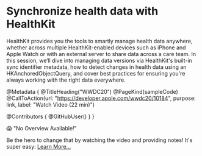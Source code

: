 # Synchronize health data with HealthKit

HealthKit provides you the tools to smartly manage health data anywhere, whether across multiple HealthKit-enabled devices such as iPhone and Apple Watch or with an external server to share data across a care team. In this session, we’ll dive into managing data versions via HealthKit's built-in sync identifier metadata, how to detect changes in health data using an HKAnchoredObjectQuery, and cover best practices for ensuring you're always working with the right data everywhere.

@Metadata {
   @TitleHeading("WWDC20")
   @PageKind(sampleCode)
   @CallToAction(url: "https://developer.apple.com/wwdc20/10184", purpose: link, label: "Watch Video (22 min)")

   @Contributors {
      @GitHubUser(<replace this with your GitHub handle>)
   }
}

😱 "No Overview Available!"

Be the hero to change that by watching the video and providing notes! It's super easy:
 [Learn More…](https://wwdcnotes.com/documentation/wwdcnotes/contributing)

